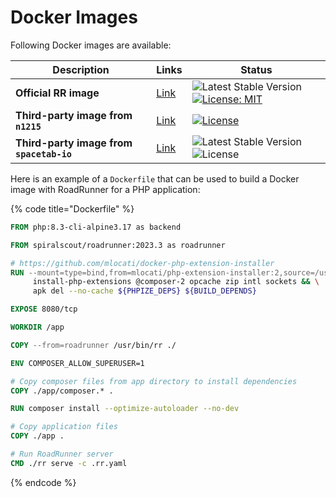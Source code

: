 # Docker Images

Following Docker images are available:

| Description                              | Links                                                                             | Status                                                                                                                                                                                                                   |
|------------------------------------------|-----------------------------------------------------------------------------------|--------------------------------------------------------------------------------------------------------------------------------------------------------------------------------------------------------------------------|
| **Official RR image**                    | [Link](https://github.com/roadrunner-server/roadrunner/pkgs/container/roadrunner) | ![Latest Stable Version](https://img.shields.io/github/v/release/roadrunner-server/roadrunner.svg?maxAge=30) [![License: MIT](https://img.shields.io/badge/License-MIT-yellow.svg)](https://opensource.org/licenses/MIT) |
| **Third-party image from `n1215`**       | [Link](https://github.com/n1215/roadrunner-docker-skeleton)                       | [![License](https://poser.pugx.org/n1215/roadrunner-docker-skeleton/license)](https://packagist.org/packages/n1215/roadrunner-docker-skeleton)                                                                           |
| **Third-party image from `spacetab-io`** | [Link](https://github.com/spacetab-io/docker-roadrunner-php)                      | ![Latest Stable Version](https://img.shields.io/github/v/release/spacetab-io/docker-roadrunner-php) ![License](https://img.shields.io/github/license/spacetab-io/docker-roadrunner-php)                                  |

Here is an example of a `Dockerfile` that can be used to build a Docker image with RoadRunner for a PHP application:

{% code title="Dockerfile" %}

```dockerfile
FROM php:8.3-cli-alpine3.17 as backend

FROM spiralscout/roadrunner:2023.3 as roadrunner

# https://github.com/mlocati/docker-php-extension-installer
RUN --mount=type=bind,from=mlocati/php-extension-installer:2,source=/usr/bin/install-php-extensions,target=/usr/local/bin/install-php-extensions \
     install-php-extensions @composer-2 opcache zip intl sockets && \
     apk del --no-cache ${PHPIZE_DEPS} ${BUILD_DEPENDS}

EXPOSE 8080/tcp

WORKDIR /app

COPY --from=roadrunner /usr/bin/rr ./

ENV COMPOSER_ALLOW_SUPERUSER=1

# Copy composer files from app directory to install dependencies
COPY ./app/composer.* .

RUN composer install --optimize-autoloader --no-dev

# Copy application files
COPY ./app .

# Run RoadRunner server
CMD ./rr serve -c .rr.yaml
```

{% endcode %}
